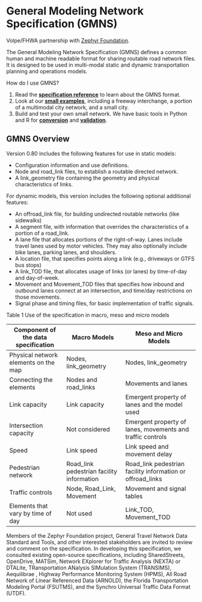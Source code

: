 # General Modeling Network Specification (GMNS) 

Volpe/FHWA partnership with [Zephyr Foundation](https://zephyrtransport.org).

The General Modeling Network Specification (GMNS) defines a common human and machine readable format for sharing routable road network files.  It is designed to be used in multi-modal static and dynamic transportation planning and operations models.  

How do I use GMNS?
1.  Read the [__specification reference__](../../wiki) to learn about the GMNS format.
2.	Look at our [__small examples__](Small_Network_Examples), including a freeway interchange, a portion of a multimodal city network, and a small city.
3.	Build and test your own small network. We have basic tools in Python and R for [__conversion__](Conversion_Tools) and [__validation__](Validation_Tools).  

## GMNS Overview
Version 0.80 includes the following features for use in static models:
-	Configuration information and use definitions.
-	Node and road_link files, to establish a routable directed network.
-	A link_geometry file containing the geometry and physical characteristics of links.

For dynamic models, this version includes the following optional additional features:
-	An offroad_link file, for building undirected routable networks (like sidewalks)
-	A segment file, with information that overrides the characteristics of a portion of a road_link.  
-	A lane file that allocates portions of the right-of-way. Lanes include travel lanes used by motor vehicles. They may also optionally include bike lanes, parking lanes, and shoulders. 
-	A location file, that specifies points along a link (e.g., driveways or GTFS bus stops)
-	A link_TOD file, that allocates usage of links (or lanes) by time-of-day and day-of-week.  
-	Movement and Movement_TOD files that specifies how inbound and outbound lanes connect at an intersection, and time/day restrictions on those movements. 
-	Signal phase and timing files, for basic implementation of traffic signals.

Table 1 Use of the specification in macro, meso and micro models

Component of the data specification	| Macro Models	| Meso and Micro Models
--- | --- | --- 
Physical network elements on the map |	Nodes, link_geometry | Nodes, link_geometry
Connecting the elements	| Nodes and road_links	| Movements and lanes
Link capacity	| Link capacity	| Emergent property of lanes and the model used
Intersection capacity	| Not considered	| Emergent property of lanes, movements and traffic controls
Speed	| Link speed	| Link speed and movement delay
Pedestrian network	| Road_link pedestrian facility information	| Road_link pedestrian facility information or offroad_links
Traffic controls	| Node, Road_Link, Movement	| Movement and signal tables
Elements that vary by time of day| 	Not used	| Link_TOD, Movement_TOD


Members of the Zephyr Foundation project, General Travel Network Data Standard and Tools, and other interested stakeholders are invited to review and comment on the specification. In developing this specification, we consulted existing open-source specifications, including SharedStreets, OpenDrive, MATSim, Network EXplorer for Traffic Analysis (NEXTA) or DTALite, TRansportation ANalysis SIMulation System (TRANSIMS),  Aequilibrae , Highway Performance Monitoring System (HPMS), All Road Network of Linear Referenced Data (ARNOLD), the Florida Transportation Modeling Portal (FSUTMS), and the Synchro Universal Traffic Data Format (UTDF). 


